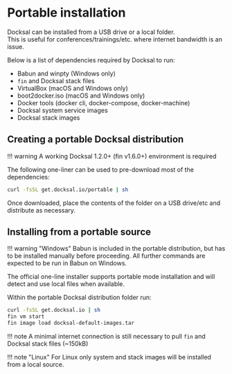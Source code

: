 # Portable installation

Docksal can be installed from a USB drive or a local folder.  
This is useful for conferences/trainings/etc. where internet bandwidth is an issue.

Below is a list of dependencies required by Docksal to run:

- Babun and winpty (Windows only)
- `fin` and Docksal stack files
- VirtualBox (macOS and Windows only)
- boot2docker.iso (macOS and Windows only)
- Docker tools (docker cli, docker-compose, docker-machine)
- Docksal system service images
- Docksal stack images


## Creating a portable Docksal distribution

!!! warning
    A working Docksal 1.2.0+ (fin v1.6.0+) environment is required

The following one-liner can be used to pre-download most of the dependencies:

```bash
curl -fsSL get.docksal.io/portable | sh
```

Once downloaded, place the contents of the folder on a USB drive/etc and distribute as necessary.


## Installing from a portable source

!!! warning "Windows"
    Babun is included in the portable distribution, but has to be installed manually before proceeding.
    All further commands are expected to be run in Babun on Windows.

The official one-line installer supports portable mode installation and will detect and use local files when available.

Within the portable Docksal distribution folder run:

```bash
curl -fsSL get.docksal.io | sh
fin vm start
fin image load docksal-default-images.tar
```

!!! note
    A minimal internet connection is still necessary to pull `fin` and Docksal stack files (~150kB)

!!! note "Linux" 
    For Linux only system and stack images will be installed from a local source.
